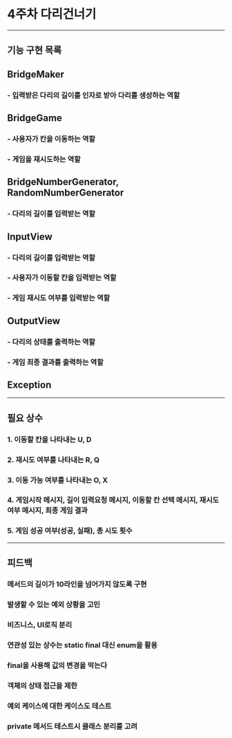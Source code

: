 # 4주차 다리건너기
___

## 기능 구현 목록

## BridgeMaker
### - 입력받은 다리의 길이를 인자로 받아 다리를 생성하는 역할

## BridgeGame
### - 사용자가 칸을 이동하는 역할
### - 게임을 재시도하는 역할

## BridgeNumberGenerator, RandomNumberGenerator
### - 다리의 길이를 입력받는 역할

## InputView
### - 다리의 길이를 입력받는 역할
### - 사용자가 이동할 칸을 입력받는 역할
### - 게임 재시도 여부를 입력받는 역할

## OutputView
### - 다리의 상태를 출력하는 역할
### - 게임 최종 결과를 출력하는 역할

## Exception

---

## 필요 상수
### 1. 이동할 칸을 나타내는 U, D
### 2. 재시도 여부를 나타내는 R, Q
### 3. 이동 가능 여부를 나타내는 O, X
### 4. 게임시작 메시지, 길이 입력요청 메시지, 이동할 칸 선택 메시지, 재시도 여부 메시지, 최종 게임 결과
### 5. 게임 성공 여부(성공, 실패), 총 시도 횟수

---

## 피드백
### 메서드의 길이가 10라인을 넘어가지 않도록 구현
### 발생할 수 있는 예외 상황을 고민
### 비즈니스, UI로직 분리
### 연관성 있는 상수는 static final 대신 enum을 활용
### final을 사용해 값의 변경을 막는다
### 객체의 상태 접근을 제한
### 예외 케이스에 대한 케이스도 테스트
### private 메서드 테스트시 클래스 분리를 고려
